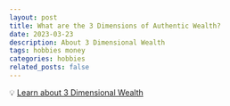 ```yaml
---
layout: post
title: What are the 3 Dimensions of Authentic Wealth?
date: 2023-03-23
description: About 3 Dimensional Wealth
tags: hobbies money
categories: hobbies
related_posts: false
---
```


💡 [Learn about 3 Dimensional Wealth](https://3dimensionalwealth.com/about/)